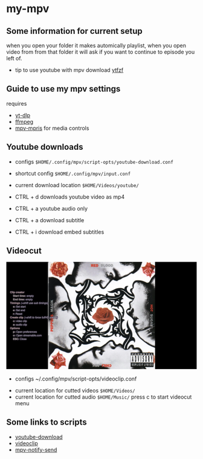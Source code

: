 # my-mpv
## Some information for current setup

when you open your folder it makes automically playlist, when you open video from from that folder it will ask if you want to continue to episode you left of.
* tip to use youtube with mpv download [ytfzf](https://github.com/pystardust/ytfzf)
## Guide to use my mpv settings
requires
+ [yt-dlp](https://github.com/yt-dlp/yt-dlp) 
+ [ffmpeg](https://github.com/FFmpeg/FFmpeg)
+ [mpv-mpris](https://github.com/hoyon/mpv-mpris) for media controls

## Youtube downloads
+ configs `$HOME/.config/mpv/script-opts/youtube-download.conf`
+ shortcut config `$HOME/.config/mpv/input.conf`
+ current download location `$HOME/Videos/youtube/`

+ CTRL + d	downloads youtube video as mp4
+ CTRL + a	youtube audio only
+ CTRL + a	download subtitle
+ CTRL + i	download embed subtitles

## Videocut
![Horizon](/screenshot/videocutter.png)
* configs ~/.config/mpv/script-opts/videoclip.conf
+ current location for cutted videos `$HOME/Videos/`
+ current location for cutted audio  `$HOME/Music/`
press c to start videocut menu

## Some links to scripts

+ [youtube-download](https://github.com/cvzi/mpv-youtube-download)
+ [videoclip](https://github.com/Ajatt-Tools/videoclip)
+ [mpv-notify-send](https://github.com/emilazy/mpv-notify-send)
